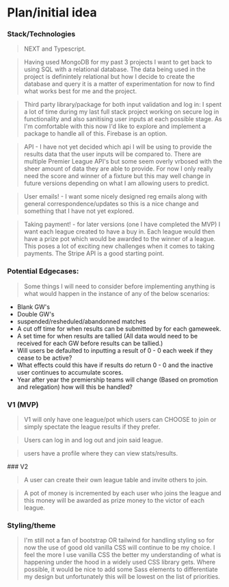 # Plan/initial idea

### Stack/Technologies

> NEXT and Typescript.

> Having used MongoDB for my past 3 projects I want to get back to using SQL with a relational database. The data being used in the project is definintely relational but how I decide to create the database and query it is a matter of experimentation for now to find what works best for me and the project.

> Third party library/package for both input validation and log in: I spent a lot of time during my last full stack project working on secure log in functionality and also sanitising user inputs at each possible stage. As I'm comfortable with this now I'd like to explore and implement a package to handle all of this. Firebase is an option.

> API - I have not yet decided which api I will be using to provide the results data that the user inputs will be compared to. There are multiple Premier League API's but some seem overly vrbosed with the sheer amount of data they are able to provide. For now I only really need the score and winner of a fixture but this may well change in future versions depending on what I am allowing users to predict. 

> User emails! - I want some nicely designed reg emails along with general correspondence/updates so this is a nice change and something that I have not yet explored. 

> Taking payment! - for later versions (one I have completed the MVP) I want each league created to have a buy in. Each league would then have a prize pot which would be awarded to the winner of a league. This poses a lot of exciting new challenges when it comes to taking payments. The Stripe API is a good starting point.

### Potential Edgecases:

> Some things I will need to consider before implementing anything is what would happen in the instance of any of the below scenarios: 

* Blank GW's
* Double GW's 
* suspended/resheduled/abandonned matches
* A cut off time for when results can be submitted by for each gameweek. 
* A set time for when results are tallied (All data would need to be received for each GW before results can be tallied.)
* Will users be defaulted to inputting a result of 0 - 0 each week if they cease to be active? 
* What effects could this have if results do return 0 - 0 and the inactive user continues to accumulate scores.
* Year after year the premiership teams will change (Based on promotion and relegation) how will this be handled?

### V1 (MVP)

> V1 will only have one league/pot which users can CHOOSE to join or simply spectate the league results if they prefer.

> Users can log in and log out and join said league.

> users have a profile where they can view stats/results.

### V2 

> A user can create their own league table and invite others to join.

> A pot of money is incremented by each user who joins the league and this money will be awarded as prize money to the victor of each league. 

### Styling/theme 

> I'm still not a fan of bootstrap OR tailwind for handling styling so for now the use of good old vanilla CSS will continue to be my choice. I feel the more I use vanilla CSS the better my understanding of what is happening under the hood in a widely used CSS library gets. Where possible, it would be nice to add some Sass elements to differentiate my design but unfortunately this will be lowest on the list of priorities.


